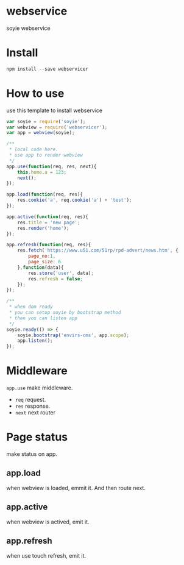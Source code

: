 # webservice #
soyie webservice

# Install #

``` javascript
npm install --save webservicer
```
# How to use #

use this template to install webservice

``` javascript
var soyie = require('soyie');
var webview = require('webservicer');
var app = webview(soyie);

/**
 * local code here.
 * use app to render webview
 */
app.use(function(req, res, next){
	this.home.a = 123;
	next();
});

app.load(function(req, res){
    res.cookie('a', req.cookie('a') + 'test');
});

app.active(function(req, res){
    res.title = 'new page';
    res.render('home');
});

app.refresh(function(req, res){
    res.fetch('https://www.u51.com/51rp/rpd-advert/news.htm', {
        page_no:1,
        page_size: 6
    },function(data){
        res.store('user', data);
        res.refresh = false;
    });
});

/**
 * when dom ready
 * you can setup soyie by bootstrap method
 * then you can listen app
 */
soyie.ready(() => {
    soyie.bootstrap('envirs-cms', app.scope);
    app.listen();
});
```

# Middleware #

`app.use` make middleware.

  * `req` request.
  * `res` response.
  * `next` next router
  
# Page status #

make status on app.

## app.load ##

when webview is loaded, emmit it. And then route next.

## app.active ##

when webview is actived, emit it.

## app.refresh ##

when use touch refresh, emit it.